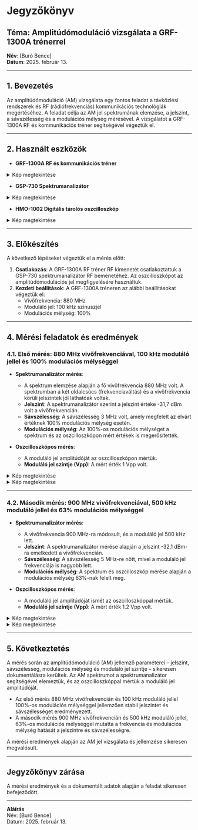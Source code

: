 # Jegyzőkönyv

## Téma: Amplitúdómoduláció vizsgálata a GRF-1300A trénerrel
**Név**: [Buró Bence]   
**Dátum**: 2025. február 13.

---

## 1. Bevezetés  
Az amplitúdómoduláció (AM) vizsgálata egy fontos feladat a távközlési rendszerek és RF (rádiófrekvenciás) kommunikációs technológiák megértéséhez. A feladat célja az AM jel spektrumának elemzése, a jelszint, a sávszélesség és a modulációs mélység mérésével. A vizsgálatot a GRF-1300A RF és kommunikációs tréner segítségével végeztük el.

---

## 2. Használt eszközök  
- **GRF-1300A RF és kommunikációs tréner**

<details>

  <summary>Kép megtekintése</summary>

  ![GRF](https://raw.githubusercontent.com/burobence/jegyzokonyvek/refs/heads/main/AM%20modulacio/k%C3%A9pek/InstekGRF-1300A.jpg)

</details>

- **GSP-730 Spektrumanalizátor**

<details>

  <summary>Kép megtekintése</summary>

  ![GSP](https://raw.githubusercontent.com/burobence/jegyzokonyvek/refs/heads/main/AM%20modulacio/k%C3%A9pek/GSP-730.png)

</details>

- **HMO-1002 Digitális tárolós oszcilloszkóp**

<details>

  <summary>Kép megtekintése</summary>

  ![HMO](https://raw.githubusercontent.com/burobence/jegyzokonyvek/refs/heads/main/AM%20modulacio/k%C3%A9pek/hmo1002.jpg)

</details>

---

## 3. Előkészítés  
A következő lépéseket végeztük el a mérés előtt:
1. **Csatlakozás**: A GRF-1300A RF tréner RF kimenetét csatlakoztattuk a GSP-730 spektrumanalizátor RF bemenetéhez. Az oszcilloszkópot az amplitúdómodulációs jel megfigyelésére használtuk.
2. **Kezdeti beállítások**: A GRF-1300A tréneren az alábbi beállításokat végeztük el:
   - Vivőfrekvencia: 880 MHz
   - Moduláló jel: 100 kHz szinuszjel
   - Modulációs mélység: 100%

---

## 4. Mérési feladatok és eredmények

### 4.1. Első mérés: 880 MHz vivőfrekvenciával, 100 kHz moduláló jellel és 100% modulációs mélységgel

- **Spektrumanalizátor mérés**:
   - A spektrum elemzése alapján a fő vivőfrekvencia 880 MHz volt. A spektrumban a két oldalcsúcs (frekvenciaváltás) és a vivőfrekvencia körüli jelszintek jól láthatóak voltak.
   - **Jelszint**: A spektrumanalizátor szerint a jelszint értéke -31,7 dBm volt a vivőfrekvencián.
   - **Sávszélesség**: A sávszélesség 3 MHz volt, amely megfelelt az elvárt értéknek 100% modulációs mélység esetén.
   - **Modulációs mélység**: Az 100%-os modulációs mélységet a spektrum és az oszcilloszkópon mért értékek is megerősítették.
   
- **Oszcilloszkópos mérés**:
   - A moduláló jel amplitúdóját az oszcilloszkópon mértük.
   - **Moduláló jel szintje (Vpp)**: A mért érték 1 Vpp volt.


<details>

  <summary>Kép megtekintése</summary>

  ![1](https://raw.githubusercontent.com/burobence/jegyzokonyvek/refs/heads/main/AM%20modulacio/k%C3%A9pek/SCR00.BMP)

</details>

<details>

  <summary>Kép megtekintése</summary>

  ![2](https://raw.githubusercontent.com/burobence/jegyzokonyvek/refs/heads/main/AM%20modulacio/k%C3%A9pek/SCR01.BMP)

</details>
   
---

### 4.2. Második mérés: 900 MHz vivőfrekvenciával, 500 kHz moduláló jellel és 63% modulációs mélységgel

- **Spektrumanalizátor mérés**:
   - A vivőfrekvencia 900 MHz-ra módosult, és a moduláló jel 500 kHz lett.
   - **Jelszint**: A spektrumanalizátor mérése alapján a jelszint -32,1 dBm-ra emelkedett a vivőfrekvencián.
   - **Sávszélesség**: A sávszélesség 5 MHz-re nőtt, mivel a moduláló jel frekvenciája is nagyobb lett.
   - **Modulációs mélység**: A spektrum és oszcilloszkóp mérése alapján a modulációs mélység 63%-nak felelt meg.

- **Oszcilloszkópos mérés**:
   - A moduláló jel amplitúdóját ismét az oszcilloszkóppal mértük.
   - **Moduláló jel szintje (Vpp)**: A mért érték 1.2 Vpp volt.

   
<details>

  <summary>Kép megtekintése</summary>

  ![3](https://raw.githubusercontent.com/burobence/jegyzokonyvek/refs/heads/main/AM%20modulacio/k%C3%A9pek/TA01.PNG)

</details>

<details>

  <summary>Kép megtekintése</summary>

  ![4](https://raw.githubusercontent.com/burobence/jegyzokonyvek/refs/heads/main/AM%20modulacio/k%C3%A9pek/TA02.PNG)

</details>
   

---

## 5. Következtetés

A mérés során az amplitúdómoduláció (AM) jellemző paraméterei – jelszint, sávszélesség, modulációs mélység és moduláló jel szintje – sikeresen dokumentálásra kerültek. Az AM spektrumot a spektrumanalizátor segítségével elemeztük, és az oszcilloszkóppal mértük a moduláló jel amplitúdóját.

- Az első mérés 880 MHz vivőfrekvencián és 100 kHz moduláló jellel 100%-os modulációs mélységgel jellemzően stabil jelszintet és sávszélességet eredményezett.
- A második mérés 900 MHz vivőfrekvencián és 500 kHz moduláló jellel, 63%-os modulációs mélységgel mutatta a frekvencia és modulációs mélység hatását a jelszintre és sávszélességre.

A mérési eredmények alapján az AM jel vizsgálata és jellemzése sikeresen megvalósult.

---

## Jegyzőkönyv zárása  
A mérési eredmények és a dokumentált adatok alapján a feladat sikeresen befejeződött.

---

**Aláírás**  
Név: [Buró Bence]   
Dátum: 2025. február 13.
